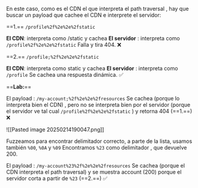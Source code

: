 En este caso, como es el CDN el que interpreta el path traversal , hay que buscar un payload que cachee el CDN e interprete el servidor:

==1.==
`/profile%2f%2e%2e%2fstatic`

**El CDN**: interpreta como /static y cachea 
**El servidor** : interpreta como `/profile%2f%2e%2e%2fstatic` 
Falla y tira 404. ❌

==2.==
`/profile;%2f%2e%2e%2fstatic`

**El CDN**: interpreta como static y cachea
**El servidor** : interpreta como `/profile` 
Se cachea una respuesta dinámica. ✅

==**Lab:**==

El payload : `/my-account;%2f%2e%2e%2fresources`
Se cachea (porque lo interpreta bien el CDN) , pero no se interpreta bien por el servidor (porque el servidor ve tal cual `/profile%2f%2e%2e%2fstatic` ) y retorna 404 (==1.==) ❌

![[Pasted image 20250214190047.png]]

Fuzzeamos para encontrar delimitador correcto, a parte de la lista, usamos también `%00`, `%0A` y `%09`
Encontramos `%23` como delimitador , que devuelve 200.

El payload : `/my-account%23%2f%2e%2e%2fresources`
Se cachea (porque el CDN interpreta el path traversal) y se muestra account (200) porque el servidor corta a partir de `%23` (==2.==) ✅

